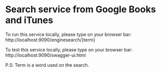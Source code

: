 # Search service from Google Books and iTunes

To run this service locally, please type on your browser bar: http://localhost:9090/enginesearch/{term}

To test this service locally, please type on your browser bar: http://localhost:9090/swagger-ui.html


P.S: Term is a word used on the search.
